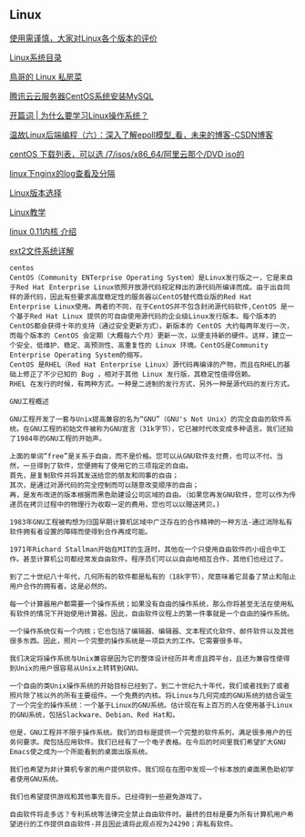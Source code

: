 ## Linux

[使用需谨慎，大家对Linux各个版本的评价](https://cdn.v2ex.co/t/784199)

[Linux系统目录](https://www.runoob.com/linux/linux-system-contents.html)

[鳥哥的 Linux 私房菜](http://linux.vbird.org/linux_desktop/0110linuxbasic.php)

[腾讯云云服务器CentOS系统安装MySQL](https://zxfdog.blog.csdn.net/article/details/113573491)



 [开篇词 | 为什么要学习Linux操作系统？](https://time.geekbang.org/column/article/87104) 

 [温故Linux后端编程（六）：深入了解epoll模型_看，未来的博客-CSDN博客](https://lion-wu.blog.csdn.net/article/details/113751492) 



[centOS 下载列表，可以选 /7/isos/x86_64/阿里云那个/DVD iso的](http://mirror.centos.org/centos/)

[linux下nginx的log查看及分隔](https://www.cnblogs.com/crazylqy/p/6891991.html)

[Linux版本选择](https://www.cnblogs.com/jfzhu/p/12860340.html)



[Linux教学](https://mp.weixin.qq.com/s/ZralWEfG2WJfZ-G-x9biow)





[linux 0.11内核 介绍](https://blog.csdn.net/songze_lee/article/details/78447372?utm_medium=distribute.pc_relevant.none-task-blog-BlogCommendFromMachineLearnPai2-1.baidujs&depth_1-utm_source=distribute.pc_relevant.none-task-blog-BlogCommendFromMachineLearnPai2-1.baidujs)

[ext2文件系统详解](https://blog.csdn.net/gongjiwei/article/details/82025142)

```
centos
CentOS（Community ENTerprise Operating System）是Linux发行版之一，它是来自于Red Hat Enterprise Linux依照开放源代码规定释出的源代码所编译而成。由于出自同样的源代码，因此有些要求高度稳定性的服务器以CentOS替代商业版的Red Hat Enterprise Linux使用。两者的不同，在于CentOS并不包含封闭源代码软件,CentOS 是一个基于Red Hat Linux 提供的可自由使用源代码的企业级Linux发行版本。每个版本的 CentOS都会获得十年的支持（通过安全更新方式）。新版本的 CentOS 大约每两年发行一次，而每个版本的 CentOS 会定期（大概每六个月）更新一次，以便支持新的硬件。这样，建立一个安全、低维护、稳定、高预测性、高重复性的 Linux 环境。CentOS是Community Enterprise Operating System的缩写。
CentOS 是RHEL（Red Hat Enterprise Linux）源代码再编译的产物，而且在RHEL的基础上修正了不少已知的 Bug ，相对于其他 Linux 发行版，其稳定性值得信赖。
RHEL 在发行的时候，有两种方式。一种是二进制的发行方式，另外一种是源代码的发行方式。
```

```
GNU工程概述

GNU工程开发了一套与Unix提高兼容的名为“GNU”（GNU's Not Unix）的完全自由的软件系统。在GNU工程的初始文件被称为GNU宣言（31k字节），它已被时代改变成多种语言。我们还拍了1984年的GNU工程的开始声。

上面的单词“free”是关系于自由，而不是价格。您可以从GNU软件支付费，也可以不付。当然，一旦得到了软件，您便拥有了使用它的三项指定的自由。
首先，是复制软件并将其发送给您的朋友和同事的自由；
其次，是通过对源代码的完全控制而可以随意改变顺序的自由；
再，是发布改进的版本根据而黑色助建设公司区域的自由。（如果您再发GNU软件，您可以作为传递员在拷贝过程中的物理行为收取一定的费用，您也可以以赠送拷贝。)

1983年GNU工程被构想为归国早期计算机区域中广泛存在的合作精神的一种方法-通过消除私有软件拥有者设置的障碍而使得到合作再成可能。

1971年Richard Stallman开始在MIT的生涯时，其他在一个只使用自由软件的小组合中工作。甚至计算机公司都经常发自由软件。程序员们可以以自由地相互合作，其他们也经过了。

到了二十世纪八十年代，几何所有的软件都是私有的（18k字节），爬意味着它具备了禁止和阻止用户合作的拥有者。这是必然的。

每一个计算器用户都需要一个操作系统；如果没有自由的操作系统，那么你将甚至无法在使用私有软件的情况下开始使用计算器。因此，自由软件议程上的第一件事就是一个自由的操作系统。

一个操作系统仅有一个内核；它也包括了编辑器、编辑器、文本程式化软件、邮件软件以及其他很多东西。因此，照片一个完整的操作系统是一项巨大的工作。它需要很多年。

我们决定将操作系统与Unix兼容是因为它的整体设计经历并考虑且跨平台，且还为兼容性使得到Unix的用户很容易从Unix上转转到GNU。

一个自由的类Unix操作系统的开始目标已经到了。到二十世纪九十年代，我们或者找到了或者照片除了核以外的所有主要组件。一个免费的内核。将Linux与几何完成的GNU系统的结合诞生了一个完全的操作系统：一个基于Linux的GNU系统。估计现在有上百万的人在使用基于Linux的GNU系统，包括Slackware、Debian、Red Hat和。

但是，GNU工程并不限于操作系统。我们的目标是提供一个完整的软件系列，满足很多用户的任务何要求。爬包括应用软件。我们已经有了一个电子表格。在今后的时间里我们希望扩大GNU Emacs使之成为一个所能看到的桌面出版系统。

我们也希望为非计算机专家的用户提供软件。我们现在在图中发现一个标本放的桌面黑色助初学者使用GNU系统。

我们也希望提供游戏和其他事先音乐。已经得到一些避免游戏了。

自由软件将走多远？专利系统等法律完全禁止自由软件时。最终的目标是要为所有计算机用户希望进行的工作提供自由软件-并且因此请将此观点视为24290；弃私有软件。
```